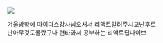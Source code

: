 ![](https://wikibook.co.kr/images/cover/l/9791158394646.jpg)

겨울방학에 마이다스강사님오셔서 리액트알려주시고난후로  
난아무것도몰랐구나 현타와서 공부하는 리액트딥다이브
